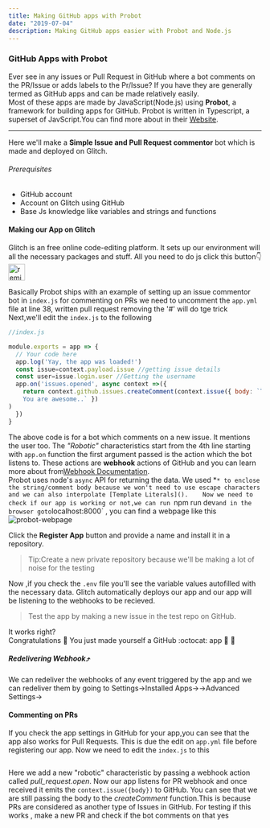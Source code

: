 ```yaml
---
title: Making GitHub apps with Probot
date: "2019-07-04"
description: Making GitHub apps easier with Probot and Node.js
---
```

### GitHub Apps with Probot
Ever see in any issues or Pull Request in GitHub where a bot comments on the PR/Issue or adds labels to the Pr/Issue? If you have they are generally termed as GitHub apps and can be made relatively easily.  
Most of these apps are made by JavaScript(Node.js) using **Probot**, a framework for building apps for GitHub. Probot is written in Typescript, a superset of JavScript.You can find more about in their [Website](https://probot.github.io). 

---------

Here we'll make a **Simple Issue and Pull Request commentor** bot which is made and deployed on Glitch.

###### Prerequisites
- GitHub account
- Account on Glitch using GitHub
- Base Js knowledge like variables and strings and functions
#### Making our App on Glitch
Glitch is an free online code-editing platform. It sets up our environment will all the necessary packages and stuff. All you need to do js click this button👇<!-- Remix Button -->
<a href="https://glitch.com/edit/#!/remix/eight-tile">
  <img src="https://cdn.glitch.com/2bdfb3f8-05ef-4035-a06e-2043962a3a13%2Fremix%402x.png?1513093958726" alt="remix this" height="33">
</a> 

Basically Probot ships with an example of setting up an issue commentor bot in `index.js` for commenting on PRs we need to uncomment the `app.yml` file at line 38, written pull request removing the '#' will do tge trick
Next,we'll edit the `index.js` to the following 

```js 
//index.js

module.exports = app => {
  // Your code here
  app.log('Yay, the app was loaded!')
  const issue=context.payload.issue //getting issue details
  const user=issue.login.user //Getting the username
  app.on('issues.opened', async context =>({
    return context.github.issues.createComment(context.issue({ body: `Thanks @${user} for opening this issue!:tada:
    You are awesome..` })
)
  })
}
```
The above code is for a bot which comments on a new issue. It mentions the user too. The *"Robotic"* characteristics start from the 4th line starting with `app.on` function the first argument passed is the action which the bot listens to. These actions are **webhook** actions of GitHub and you can learn more about from[Webhook Documentation]().  
Probot uses node's `async` API for returning the data. We used *`* to enclose the string/comment body because we won't need to use escape characters and we can also interpolate [Template Literals]().   
Now we need to check if our app is working or not,we can run `npm run dev` and in the browser goto `localhost:8000` , you can find a webpage like this ![probot-webpage](/wbp.jpg)   

Click the **Register App** button and provide a name and install it in a repository.
> Tip:Create a new private repository because we'll be making a lot of noise for the testing  

Now ,if you check the `.env` file you'll see the variable values autofilled with the necessary data. Glitch automatically deploys our app and our app will be listening to the webhooks to be recieved.
> Test the app by making a new issue in the test repo on GitHub.   

It works right?  
Congratulations :tada: You just made yourself a GitHub :octocat: app :tada: :tada: 
##### Redelivering Webhook⤴️
We can redeliver the webhooks of any event triggered by the app and we can redeliver them by going to Settings->Installed Apps-><your app>->Advanced Settings->

#### Commenting on PRs
If you check the app settings in GitHub for your app,you can see that the app also works for Pull Requests. This is due the edit on `app.yml` file before registering our app. 
Now we need to edit the `index.js` to this
```js index.js
```

Here we add a new "robotic" characteristic by passing a webhook action called *pull_request.open*. Now our app listens for PR webhook and once received it emits the `context.issue({body})` to GitHub. You can see that we are still passing the body to the *createComment* function.This is because PRs are considered as another type of Issues in GitHub. 
For testing if this works , make a new PR and check if the bot comments on that yes

